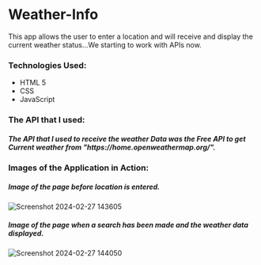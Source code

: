 # Weather-Info
This app allows the user to enter a location and will receive and display the current weather status...We starting to work with APIs now.


<h3>Technologies Used: </h3>
<ul>
  <li>HTML 5</li>
  <li>CSS</li>
  <li>JavaScript</li>
</ul>

<h3>The API that I used: </h3>
<h5>The API that I used to receive the weather Data was the Free API to get Current weather from "https://home.openweathermap.org/".</h5>

<h3>Images of the Application in Action:</h3>

<h5>Image of the page before location is entered.</h5>

![Screenshot 2024-02-27 143605](https://github.com/N-McClure/Weather-Info/assets/64433966/330f88f2-ae1d-42d9-b301-ef435040c2e0)

<h5>Image of the page when a search has been made and the weather data displayed.</h5>

![Screenshot 2024-02-27 144050](https://github.com/N-McClure/Weather-Info/assets/64433966/8df30a16-316f-4002-82ed-3e932a6a5590)

